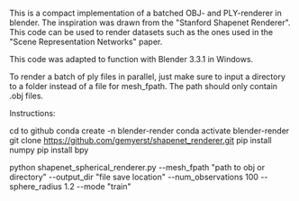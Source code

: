 This is a compact implementation of a batched OBJ- and PLY-renderer in blender. The inspiration was drawn
from the "Stanford Shapenet Renderer". This code can be used to render datasets such as the ones used in the
"Scene Representation Networks" paper.

This code was adapted to function with Blender 3.3.1 in Windows.

To render a batch of ply files in parallel, just make sure to input a directory to a folder instead of a file for mesh_fpath. The path should only contain .obj files.

Instructions:

cd to github
conda create -n blender-render
conda activate blender-render
git clone https://github.com/gemyerst/shapenet_renderer.git
pip install numpy
pip install bpy

python shapenet_spherical_renderer.py --mesh_fpath "path to obj or directory" --output_dir "file save location" --num_observations 100 --sphere_radius 1.2 --mode "train"